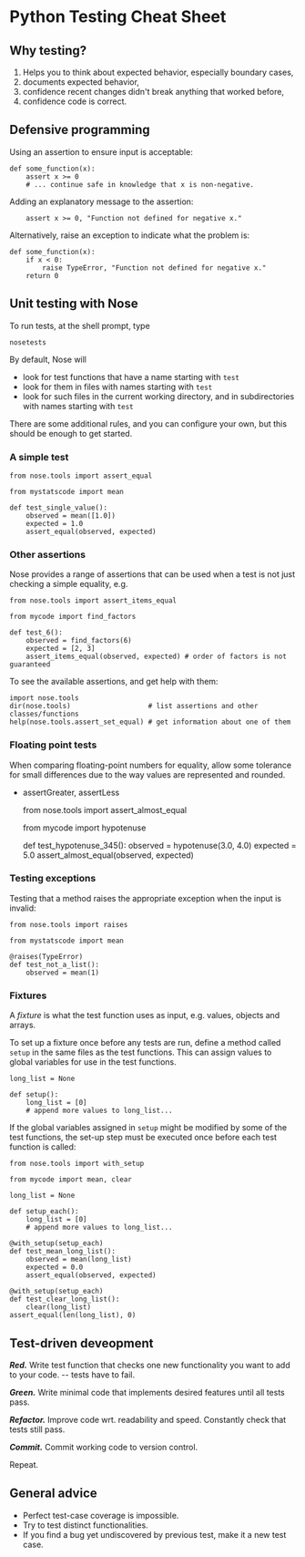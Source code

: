 Python Testing Cheat Sheet
==========================

Why testing?
------------

1. Helps you to think about expected behavior, especially boundary cases,
2. documents expected behavior,
3. confidence recent changes didn't break anything that worked before,
4. confidence code is correct.


Defensive programming
---------------------

Using an assertion to ensure input is acceptable:

    def some_function(x):
        assert x >= 0
        # ... continue safe in knowledge that x is non-negative.

Adding an explanatory message to the assertion:

        assert x >= 0, "Function not defined for negative x."

Alternatively, raise an exception to indicate what the problem is:

    def some_function(x):
        if x < 0:
            raise TypeError, "Function not defined for negative x."
        return 0


Unit testing with Nose
----------------------

To run tests, at the shell prompt, type

    nosetests

By default, Nose will

* look for test functions that have a name starting with `test`
* look for them in files with names starting with `test`
* look for such files in the current working directory, and in subdirectories with names starting with `test`

There are some additional rules, and you can configure your own, but this should be enough to get started.

### A simple test

    from nose.tools import assert_equal

    from mystatscode import mean

    def test_single_value():
        observed = mean([1.0])
        expected = 1.0
        assert_equal(observed, expected)

### Other assertions

Nose provides a range of assertions that can be used when a test is not just checking a simple equality, e.g.

    from nose.tools import assert_items_equal

    from mycode import find_factors

    def test_6():
        observed = find_factors(6)
        expected = [2, 3]
        assert_items_equal(observed, expected) # order of factors is not guaranteed

To see the available assertions, and get help with them:

    import nose.tools
    dir(nose.tools)                   # list assertions and other classes/functions
    help(nose.tools.assert_set_equal) # get information about one of them

### Floating point tests

When comparing floating-point numbers for equality, allow some tolerance for small differences due to
the way values are represented and rounded.
* assertGreater, assertLess

    from nose.tools import assert_almost_equal

    from mycode import hypotenuse

    def test_hypotenuse_345():
        observed = hypotenuse(3.0, 4.0)
        expected = 5.0
        assert_almost_equal(observed, expected)

### Testing exceptions

Testing that a method raises the appropriate exception when the input is invalid:

    from nose.tools import raises

    from mystatscode import mean

    @raises(TypeError)
    def test_not_a_list():
        observed = mean(1)

### Fixtures

A *fixture* is what the test function uses as input, e.g. values, objects and arrays.

To set up a fixture once before any tests are run, define a method called `setup` in the same files
as the test functions. This can assign values to global variables for use in the test functions.

    long_list = None

    def setup():
        long_list = [0]
        # append more values to long_list...

If the global variables assigned in `setup` might be modified by some of the test functions, the set-up
step must be executed once before each test function is called:

    from nose.tools import with_setup

    from mycode import mean, clear

    long_list = None

    def setup_each():
        long_list = [0]
        # append more values to long_list...

    @with_setup(setup_each)
    def test_mean_long_list():
        observed = mean(long_list)
        expected = 0.0
        assert_equal(observed, expected)

    @with_setup(setup_each)
    def test_clear_long_list():
        clear(long_list)
	assert_equal(len(long_list), 0)



Test-driven deveopment
----------------------

***Red.*** Write test function that checks one new functionality you want to add to your code. -- tests have to fail.

***Green.*** Write minimal code that implements desired features until all tests pass.

***Refactor.*** Improve code wrt. readability and speed. Constantly check that tests still pass.

***Commit.*** Commit working code to version control.

Repeat.


General advice
--------------

* Perfect test-case coverage is impossible.
* Try to test distinct functionalities.
* If you find a bug yet undiscovered by previous test, make it a new test case.



